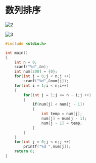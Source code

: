# 数列排序

![2](https://upload-images.jianshu.io/upload_images/9140378-39bb5fd4ea2bfaea.png?imageMogr2/auto-orient/strip%7CimageView2/2/w/640)


![3](https://upload-images.jianshu.io/upload_images/9140378-5f65a9a7b2330499.png?imageMogr2/auto-orient/strip%7CimageView2/2/w/640)

```c
#include <stdio.h>

int main()
{
    int n = 0;
    scanf("%d",&n);
    int num[200] = {0};
    for(int j = 0;j < n;j ++)
        scanf("%d",&num[j]);
    for(int i = 1;i < n;i++)
    {
        for(int j = 1;j <= n - i;j ++)
        {
            if(num[j] < num[j - 1])
            {
                int temp = num[j];
                num[j] = num[j - 1];
                num[j - 1] = temp; 
            }
        }
    }
    for(int j = 0;j < n;j ++)
        printf("%d ",num[j]);
    return 0;
}
```
